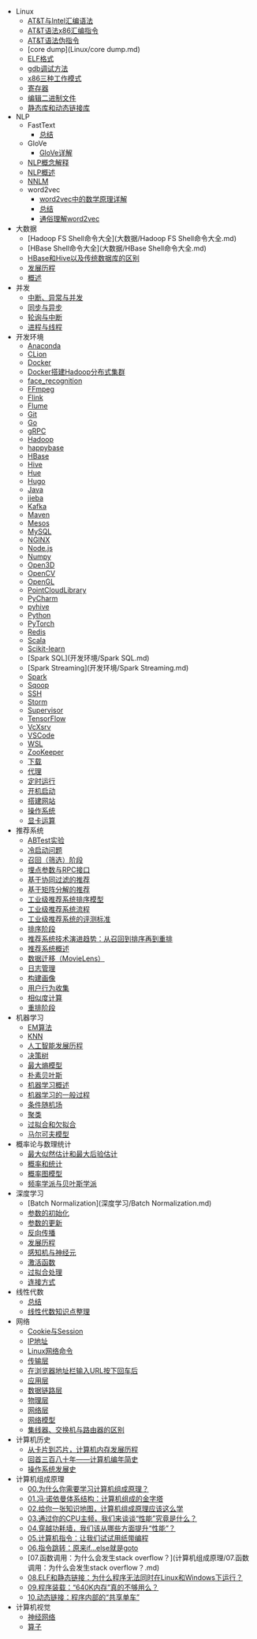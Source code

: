 - Linux
	- [AT&T与Intel汇编语法](Linux/AT&T与Intel汇编语法.md)
	- [AT&T语法x86汇编指令](Linux/AT&T语法x86汇编指令.md)
	- [AT&T语法伪指令](Linux/AT&T语法伪指令.md)
	- [core dump](Linux/core dump.md)
	- [ELF格式](Linux/ELF格式.md)
	- [gdb调试方法](Linux/gdb调试方法.md)
	- [x86三种工作模式](Linux/x86三种工作模式.md)
	- [寄存器](Linux/寄存器.md)
	- [编辑二进制文件](Linux/编辑二进制文件.md)
	- [静态库和动态链接库](Linux/静态库和动态链接库.md)
- NLP
	- FastText
		- [总结](NLP/FastText/总结.md)
	- GloVe
		- [GloVe详解](NLP/GloVe/GloVe详解.md)
	- [NLP概念解释](NLP/NLP概念解释.md)
	- [NLP概述](NLP/NLP概述.md)
	- [NNLM](NLP/NNLM.md)
	- word2vec
		- [word2vec中的数学原理详解](NLP/word2vec/word2vec中的数学原理详解.md)
		- [总结](NLP/word2vec/总结.md)
		- [通俗理解word2vec](NLP/word2vec/通俗理解word2vec.md)
- 大数据
	- [Hadoop FS Shell命令大全](大数据/Hadoop FS Shell命令大全.md)
	- [HBase Shell命令大全](大数据/HBase Shell命令大全.md)
	- [HBase和Hive以及传统数据库的区别](大数据/HBase和Hive以及传统数据库的区别.md)
	- [发展历程](大数据/发展历程.md)
	- [概述](大数据/概述.md)
- 并发
	- [中断、异常与并发](并发/中断、异常与并发.md)
	- [同步与异步](并发/同步与异步.md)
	- [轮询与中断](并发/轮询与中断.md)
	- [进程与线程](并发/进程与线程.md)
- 开发环境
	- [Anaconda](开发环境/Anaconda.md)
	- [CLion](开发环境/CLion.md)
	- [Docker](开发环境/Docker.md)
	- [Docker搭建Hadoop分布式集群](开发环境/Docker搭建Hadoop分布式集群.md)
	- [face_recognition](开发环境/face_recognition.md)
	- [FFmpeg](开发环境/FFmpeg.md)
	- [Flink](开发环境/Flink.md)
	- [Flume](开发环境/Flume.md)
	- [Git](开发环境/Git.md)
	- [Go](开发环境/Go.md)
	- [gRPC](开发环境/gRPC.md)
	- [Hadoop](开发环境/Hadoop.md)
	- [happybase](开发环境/happybase.md)
	- [HBase](开发环境/HBase.md)
	- [Hive](开发环境/Hive.md)
	- [Hue](开发环境/Hue.md)
	- [Hugo](开发环境/Hugo.md)
	- [Java](开发环境/Java.md)
	- [jieba](开发环境/jieba.md)
	- [Kafka](开发环境/Kafka.md)
	- [Maven](开发环境/Maven.md)
	- [Mesos](开发环境/Mesos.md)
	- [MySQL](开发环境/MySQL.md)
	- [NGINX](开发环境/NGINX.md)
	- [Node.js](开发环境/Node.js.md)
	- [Numpy](开发环境/Numpy.md)
	- [Open3D](开发环境/Open3D.md)
	- [OpenCV](开发环境/OpenCV.md)
	- [OpenGL](开发环境/OpenGL.md)
	- [PointCloudLibrary](开发环境/PointCloudLibrary.md)
	- [PyCharm](开发环境/PyCharm.md)
	- [pyhive](开发环境/pyhive.md)
	- [Python](开发环境/Python.md)
	- [PyTorch](开发环境/PyTorch.md)
	- [Redis](开发环境/Redis.md)
	- [Scala](开发环境/Scala.md)
	- [Scikit-learn](开发环境/Scikit-learn.md)
	- [Spark SQL](开发环境/Spark SQL.md)
	- [Spark Streaming](开发环境/Spark Streaming.md)
	- [Spark](开发环境/Spark.md)
	- [Sqoop](开发环境/Sqoop.md)
	- [SSH](开发环境/SSH.md)
	- [Storm](开发环境/Storm.md)
	- [Supervisor](开发环境/Supervisor.md)
	- [TensorFlow](开发环境/TensorFlow.md)
	- [VcXsrv](开发环境/VcXsrv.md)
	- [VSCode](开发环境/VSCode.md)
	- [WSL](开发环境/WSL.md)
	- [ZooKeeper](开发环境/ZooKeeper.md)
	- [下载](开发环境/下载.md)
	- [代理](开发环境/代理.md)
	- [定时运行](开发环境/定时运行.md)
	- [开机启动](开发环境/开机启动.md)
	- [搭建网站](开发环境/搭建网站.md)
	- [操作系统](开发环境/操作系统.md)
	- [显卡运算](开发环境/显卡运算.md)
- 推荐系统
	- [ABTest实验](推荐系统/ABTest实验.md)
	- [冷启动问题](推荐系统/冷启动问题.md)
	- [召回（筛选）阶段](推荐系统/召回（筛选）阶段.md)
	- [埋点参数与RPC接口](推荐系统/埋点参数与RPC接口.md)
	- [基于协同过滤的推荐](推荐系统/基于协同过滤的推荐.md)
	- [基于矩阵分解的推荐](推荐系统/基于矩阵分解的推荐.md)
	- [工业级推荐系统排序模型](推荐系统/工业级推荐系统排序模型.md)
	- [工业级推荐系统流程](推荐系统/工业级推荐系统流程.md)
	- [工业级推荐系统的评测标准](推荐系统/工业级推荐系统的评测标准.md)
	- [排序阶段](推荐系统/排序阶段.md)
	- [推荐系统技术演进趋势：从召回到排序再到重排](推荐系统/推荐系统技术演进趋势：从召回到排序再到重排.md)
	- [推荐系统概述](推荐系统/推荐系统概述.md)
	- [数据迁移（MovieLens）](推荐系统/数据迁移（MovieLens）.md)
	- [日志管理](推荐系统/日志管理.md)
	- [构建画像](推荐系统/构建画像.md)
	- [用户行为收集](推荐系统/用户行为收集.md)
	- [相似度计算](推荐系统/相似度计算.md)
	- [重排阶段](推荐系统/重排阶段.md)
- 机器学习
	- [EM算法](机器学习/EM算法.md)
	- [KNN](机器学习/KNN.md)
	- [人工智能发展历程](机器学习/人工智能发展历程.md)
	- [决策树](机器学习/决策树.md)
	- [最大熵模型](机器学习/最大熵模型.md)
	- [朴素贝叶斯](机器学习/朴素贝叶斯.md)
	- [机器学习概述](机器学习/机器学习概述.md)
	- [机器学习的一般过程](机器学习/机器学习的一般过程.md)
	- [条件随机场](机器学习/条件随机场.md)
	- [聚类](机器学习/聚类.md)
	- [过拟合和欠拟合](机器学习/过拟合和欠拟合.md)
	- [马尔可夫模型](机器学习/马尔可夫模型.md)
- 概率论与数理统计
	- [最大似然估计和最大后验估计](概率论与数理统计/最大似然估计和最大后验估计.md)
	- [概率和统计](概率论与数理统计/概率和统计.md)
	- [概率图模型](概率论与数理统计/概率图模型.md)
	- [频率学派与贝叶斯学派](概率论与数理统计/频率学派与贝叶斯学派.md)
- 深度学习
	- [Batch Normalization](深度学习/Batch Normalization.md)
	- [参数的初始化](深度学习/参数的初始化.md)
	- [参数的更新](深度学习/参数的更新.md)
	- [反向传播](深度学习/反向传播.md)
	- [发展历程](深度学习/发展历程.md)
	- [感知机与神经元](深度学习/感知机与神经元.md)
	- [激活函数](深度学习/激活函数.md)
	- [过拟合处理](深度学习/过拟合处理.md)
	- [连接方式](深度学习/连接方式.md)
- 线性代数
	- [总结](线性代数/总结.md)
	- [线性代数知识点整理](线性代数/线性代数知识点整理.md)
- 网络
	- [Cookie与Session](网络/Cookie与Session.md)
	- [IP地址](网络/IP地址.md)
	- [Linux网络命令](网络/Linux网络命令.md)
	- [传输层](网络/传输层.md)
	- [在浏览器地址栏输入URL按下回车后](网络/在浏览器地址栏输入URL按下回车后.md)
	- [应用层](网络/应用层.md)
	- [数据链路层](网络/数据链路层.md)
	- [物理层](网络/物理层.md)
	- [网络层](网络/网络层.md)
	- [网络模型](网络/网络模型.md)
	- [集线器、交换机与路由器的区别](网络/集线器、交换机与路由器的区别.md)
- 计算机历史
	- [从卡片到芯片，计算机内存发展历程](计算机历史/从卡片到芯片，计算机内存发展历程.md)
	- [回首三百八十年——计算机编年简史](计算机历史/回首三百八十年——计算机编年简史.md)
	- [操作系统发展史](计算机历史/操作系统发展史.md)
- 计算机组成原理
	- [00.为什么你需要学习计算机组成原理？](计算机组成原理/00.为什么你需要学习计算机组成原理？.md)
	- [01.冯·诺依曼体系结构：计算机组成的金字塔](计算机组成原理/01.冯·诺依曼体系结构：计算机组成的金字塔.md)
	- [02.给你一张知识地图，计算机组成原理应该这么学](计算机组成原理/02.给你一张知识地图，计算机组成原理应该这么学.md)
	- [03.通过你的CPU主频，我们来谈谈“性能”究竟是什么？](计算机组成原理/03.通过你的CPU主频，我们来谈谈“性能”究竟是什么？.md)
	- [04.穿越功耗墙，我们该从哪些方面提升“性能”？](计算机组成原理/04.穿越功耗墙，我们该从哪些方面提升“性能”？.md)
	- [05.计算机指令：让我们试试用纸带编程](计算机组成原理/05.计算机指令：让我们试试用纸带编程.md)
	- [06.指令跳转：原来if...else就是goto](计算机组成原理/06.指令跳转：原来if...else就是goto.md)
	- [07.函数调用：为什么会发生stack overflow？](计算机组成原理/07.函数调用：为什么会发生stack overflow？.md)
	- [08.ELF和静态链接：为什么程序无法同时在Linux和Windows下运行？](计算机组成原理/08.ELF和静态链接：为什么程序无法同时在Linux和Windows下运行？.md)
	- [09.程序装载：“640K内存”真的不够用么？](计算机组成原理/09.程序装载：“640K内存”真的不够用么？.md)
	- [10.动态链接：程序内部的“共享单车”](计算机组成原理/10.动态链接：程序内部的“共享单车”.md)
- 计算机视觉
	- [神经网络](计算机视觉/神经网络.md)
	- [算子](计算机视觉/算子.md)
